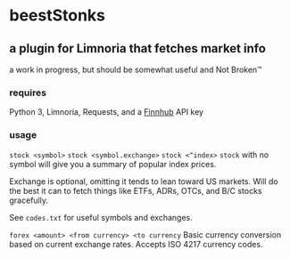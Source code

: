 # beestStonks

## a plugin for Limnoria that fetches market info

a work in progress, but should be somewhat useful and Not Broken™

### requires

Python 3, Limnoria, Requests, and a [Finnhub](https://finnhub.io) API key

### usage

```stock <symbol>```
```stock <symbol.exchange>```
```stock <^index>```
`stock` with no symbol will give you a summary of popular index prices.

Exchange is optional, omitting it tends to lean toward US markets. Will do the
best it can to fetch things like ETFs, ADRs, OTCs, and B/C stocks gracefully.

See `codes.txt` for useful symbols and exchanges.

```forex <amount> <from currency> <to currency```
Basic currency conversion based on current exchange rates. Accepts ISO 4217
currency codes.
